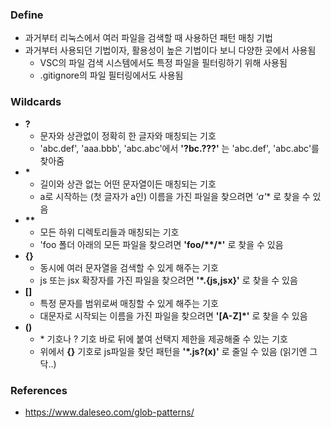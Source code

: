 ### Define
- 과거부터 리눅스에서 여러 파일을 검색할 때 사용하던 패턴 매칭 기법
- 과거부터 사용되던 기법이자, 활용성이 높은 기법이다 보니 다양한 곳에서 사용됨
	- VSC의 파일 검색 시스템에서도 특정 파일을 필터링하기 위해 사용됨
	- .gitignore의 파일 필터링에서도 사용됨

### Wildcards
- **?**
	- 문자와 상관없이 정확히 한 글자와 매칭되는 기호
	- 'abc.def', 'aaa.bbb', 'abc.abc'에서 **'?bc.???'** 는 'abc.def', 'abc.abc'를 찾아줌
- **\***
	- 길이와 상관 없는 어떤 문자열이든 매칭되는 기호
	- a로 시작하는 (첫 글자가 a인) 이름을 가진 파일을 찾으려면  **'a*'** 로 찾을 수 있음
- **\*\***
	- 모든 하위 디렉토리들과 매칭되는 기호
	- 'foo 폴더 아래의 모든 파일을 찾으려면  **'foo/\*\*/\*'** 로 찾을 수 있음
- **{}**
	- 동시에 여러 문자열을 검색할 수 있게 해주는 기호
	- js 또는 jsx 확장자를 가진 파일을 찾으려면 **'\*.{js,jsx}'** 로 찾을 수 있음
- **\[\]**
	- 특정 문자를 범위로써 매칭할 수 있게 해주는 기호
	- 대문자로 시작되는 이름을 가진 파일을 찾으려면 **'\[A-Z]\*'** 로 찾을 수 있음
- **()**
	- \* 기호나 ? 기호 바로 뒤에 붙여 선택지 제한을 제공해줄 수 있는 기호
	- 위에서 **{}** 기호로 js파일을 찾던 패턴을 **'\*.js?(x)'** 로 줄일 수 있음 (읽기엔 그닥..)

### References
- https://www.daleseo.com/glob-patterns/